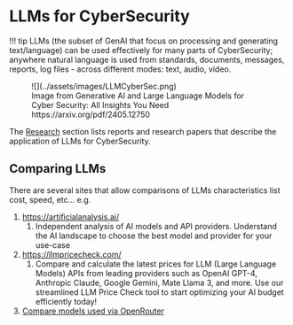 # LLMs for CyberSecurity

!!! tip
      LLMs (the subset of GenAI that focus on processing and generating text/language) can be used effectively for many parts of CyberSecurity; anywhere natural language is used from standards, documents, messages, reports, log files - across different modes: text, audio, video.

<figure markdown>
![](../assets/images/LLMCyberSec.png)
<figcaption>Image from Generative AI and Large Language Models for Cyber Security: All Insights You Need https://arxiv.org/pdf/2405.12750 </figcaption>
</figure>

The [Research](../research/research.md) section lists reports and research papers that describe the application of LLMs for CyberSecurity.


## Comparing LLMs
There are several sites that allow comparisons of LLMs characteristics list cost, speed, etc... e.g.

1. https://artificialanalysis.ai/
      1. Independent analysis of AI models and API providers. Understand the AI landscape to choose the best model and provider for your use-case
2. https://llmpricecheck.com/
      1. Compare and calculate the latest prices for LLM (Large Language Models) APIs from leading providers such as OpenAI GPT-4, Anthropic Claude, Google Gemini, Mate Llama 3, and more. Use our streamlined LLM Price Check tool to start optimizing your AI budget efficiently today!
3. [Compare models used via OpenRouter](https://openrouter.ai/rankings?view=day)
   